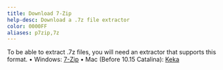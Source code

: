 ```yaml
---
title: Download 7-Zip
help-desc: Download a .7z file extractor
color: 0000FF
aliases: p7zip,7z
---
```


To be able to extract .7z files, you will need an extractor that supports this format.
• Windows: [7-Zip](https://www.7-zip.org)
• Mac (Before 10.15 Catalina): [Keka](https://www.keka.io/en/)

